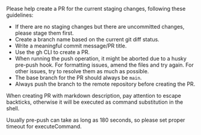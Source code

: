 Please help create a PR for the current staging changes, following these guidelines:
- If there are no staging changes but there are uncommitted changes, please stage them first.
- Create a branch name based on the current git diff status.
- Write a meaningful commit message/PR title.
- Use the gh CLI to create a PR.
- When running the push operation, it might be aborted due to a husky pre-push hook. For formatting issues, amend the files and try again. For other issues, try to resolve them as much as possible.
- The base branch for the PR should always be `main`.
- Always push the branch to the remote repository before creating the PR.

When creating PR with markdown description, pay attention to escape backticks, otherwise it will be executed as command substitution in the shell.

Usually pre-push can take as long as 180 seconds, so please set proper timeout for executeCommand.